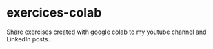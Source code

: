 # exercices-colab
Share exercises created with google colab to my youtube channel and LinkedIn posts.. 
